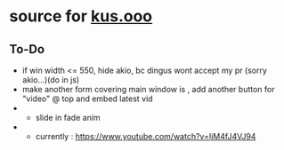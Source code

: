 # source for [kus.ooo](https://kus.ooo)

## To-Do
* if win width <= 550, hide akio, bc dingus wont accept my pr (sorry akio...)(do in js)   
* make another form covering main window is , add another button for "video" @ top and embed latest vid
* * slide in fade anim
* * currently : https://www.youtube.com/watch?v=IjM4fJ4VJ94

